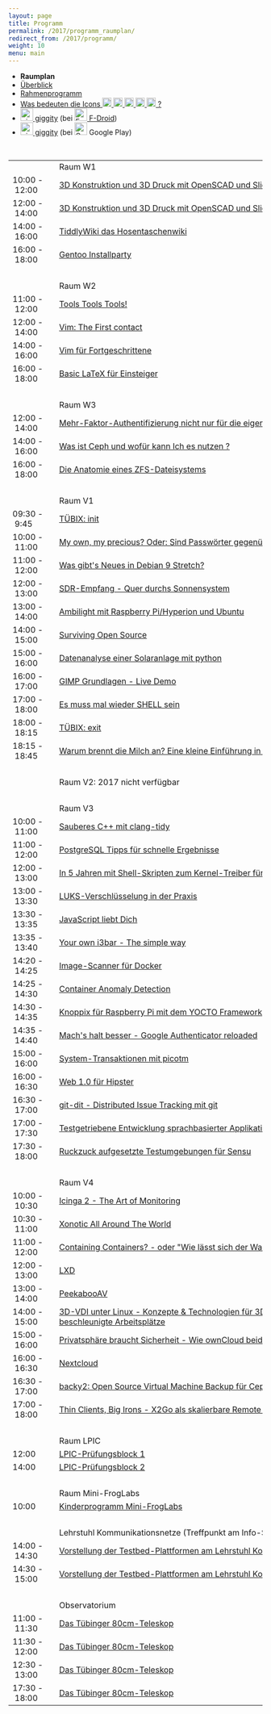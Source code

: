 ```yaml
---
layout: page
title: Programm
permalink: /2017/programm_raumplan/
redirect_from: /2017/programm/
weight: 10
menu: main
---
```


* <span style="font-weight: bold;">Raumplan&nbsp;&nbsp;&nbsp;&nbsp;</span>
* <a href="../programm_auf_einen_blick/">Überblick</a>&nbsp;&nbsp;&nbsp;&nbsp;
* <a href="../programm_rahmen/">Rahmenprogramm</a>&nbsp;&nbsp;&nbsp;&nbsp;
* <a href="../programm_was_bedeuten_die_icons">Was bedeuten die Icons <img height="18" width="18" src="../../images/workshop.svg"> <img height="18" width="18" src="../../images/talk.svg"> <img height="18" width="18" src="../../images/talk2.svg"> <img height="18" width="18" src="../../images/lightning.svg"> <img height="18" width="18" src="../../images/lpic.svg"> ?</a>
* <a href="https://f-droid.org/repository/browse/?fdid=net.gaast.giggity" target="_blank"><img height="25" src="../../images/giggity.png" alt="giggity-Logo" title="giggity-Logo" />&nbsp;giggity</a> (bei
<a href="https://f-droid.org/" target="_blank"><img height="25" src="../../images/fdroid.png" alt="F-Droid-Logo" title="F-Droid-Logo" />&nbsp;F-Droid</a>)
* <a href="https://play.google.com/store/apps/details?id=net.gaast.giggity" target="_blank"><img height="25" src="../../images/giggity.png" alt="giggity-Logo" title="giggity-Logo" />&nbsp;giggity</a> (bei
<img height="25" src="../../images/googleplay.png" alt="Google-Play-Logo" title="Google-Play-Logo" />&nbsp;Google Play)

<br/>

<table>
<tr><td></td><td></td><td>Raum W1</td></tr>
<tr><td>10:00&nbsp;-&nbsp;12:00</td><td><a class="work"></a></td><td><a href="../programm/klaus-knopper-3d-konstruktion-und-3d-druck-mit-openscad-und-slic3r">3D&nbsp;Konstruktion&nbsp;und&nbsp;3D&nbsp;Druck&nbsp;mit&nbsp;OpenSCAD&nbsp;und&nbsp;Slic3r</a></td><td>Klaus&nbsp;Knopper</td></tr>
<tr><td>12:00&nbsp;-&nbsp;14:00</td><td><a class="work"></a></td><td><a href="../programm/klaus-knopper-3d-konstruktion-und-3d-druck-mit-openscad-und-slic3r-fuer-fortgeschrittene">3D&nbsp;Konstruktion&nbsp;und&nbsp;3D&nbsp;Druck&nbsp;mit&nbsp;OpenSCAD&nbsp;und&nbsp;Slic3r&nbsp;für&nbsp;Fortgeschrittene</a></td><td>Klaus&nbsp;Knopper</td></tr>
<tr><td>14:00&nbsp;-&nbsp;16:00</td><td><a class="work"></a></td><td><a href="../programm/matthias-windrich-tiddlywiki-das-hosentaschenwiki">TiddlyWiki&nbsp;das&nbsp;Hosentaschenwiki</a></td><td>Matthias&nbsp;Windrich</td></tr>
<tr><td>16:00&nbsp;-&nbsp;18:00</td><td><a class="work"></a></td><td><a href="../programm/mark-schmidt-gentoo-installparty">Gentoo&nbsp;Installparty</a></td><td>Mark&nbsp;Schmidt</td></tr>
<tr><td>&nbsp;</td></tr>
<tr><td></td><td></td><td>Raum W2</td></tr>
<tr><td>11:00&nbsp;-&nbsp;12:00</td><td><a class="talk"></a></td><td><a href="../programm/sven-guckes-tools-tools-tools">Tools&nbsp;Tools&nbsp;Tools!</a></td><td>Sven&nbsp;Guckes</td></tr>
<tr><td>12:00&nbsp;-&nbsp;14:00</td><td><a class="work"></a></td><td><a href="../programm/philipp-kammerer-vim-the-first-contact">Vim:&nbsp;The&nbsp;First&nbsp;contact</a></td><td>Philipp&nbsp;Kammerer</td></tr>
<tr><td>14:00&nbsp;-&nbsp;16:00</td><td><a class="work"></a></td><td><a href="../programm/sven-guckes-vim-fuer-fortgeschrittene">Vim&nbsp;für&nbsp;Fortgeschrittene</a></td><td>Sven&nbsp;Guckes</td></tr>
<tr><td>16:00&nbsp;-&nbsp;18:00</td><td><a class="work"></a></td><td><a href="../programm/philipp-kammerer-basic-latex-fuer-einsteiger">Basic&nbsp;LaTeX&nbsp;für&nbsp;Einsteiger</a></td><td>Philipp&nbsp;Kammerer</td></tr>
<tr><td>&nbsp;</td></tr>
<tr><td></td><td></td><td>Raum W3</td></tr>
<tr><td>12:00&nbsp;-&nbsp;14:00</td><td><a class="work"></a></td><td><a href="../programm/cornelius-koelbel-mehr-faktor-authentifizierung-nicht-nur-fuer-die-eigene-cloud">Mehr-Faktor-Authentifizierung&nbsp;nicht&nbsp;nur&nbsp;für&nbsp;die&nbsp;eigene&nbsp;Cloud</a></td><td>Cornelius&nbsp;Kölbel</td></tr>
<tr><td>14:00&nbsp;-&nbsp;16:00</td><td><a class="work"></a></td><td><a href="../programm/sven-rath-was-ist-ceph-und-wofuer-kann-ich-es-nutzen">Was&nbsp;ist&nbsp;Ceph&nbsp;und&nbsp;wofür&nbsp;kann&nbsp;Ich&nbsp;es&nbsp;nutzen&nbsp;?</a></td><td>Sven&nbsp;Rath</td></tr>
<tr><td>16:00&nbsp;-&nbsp;18:00</td><td><a class="work"></a></td><td><a href="../programm/daniel-kobras-die-anatomie-eines-zfs-dateisystems">Die&nbsp;Anatomie&nbsp;eines&nbsp;ZFS-Dateisystems</a></td><td>Daniel&nbsp;Kobras</td></tr>
<tr><td>&nbsp;</td></tr>
<tr><td></td><td></td><td>Raum V1</td></tr>
<tr><td>09:30&nbsp;-&nbsp;9:45</td><td><a class="talk2"></a></td><td><a href="../programm/tuebix-init">TÜBIX: init</a></td><td>TÜBIX&nbsp;Orga-Team</td></tr>
<tr><td>10:00&nbsp;-&nbsp;11:00</td><td><a class="talk"></a></td><td><a href="../programm/dominik-brodowski-my-own-my-precious-oder-sind-passwoerter-gegenueber-strafverfolgern-geheim">My&nbsp;own,&nbsp;my&nbsp;precious?&nbsp;Oder:&nbsp;Sind&nbsp;Passwörter&nbsp;gegenüber&nbsp;Strafverfolgern&nbsp;geheim?</a></td><td>Dominik&nbsp;Brodowski</td></tr>
<tr><td>11:00&nbsp;-&nbsp;12:00</td><td><a class="talk"></a></td><td><a href="../programm/axel-beckert-was-gibts-neues-in-debian-9-stretch">Was&nbsp;gibt's&nbsp;Neues&nbsp;in&nbsp;Debian&nbsp;9&nbsp;Stretch?</a></td><td>Axel&nbsp;Beckert</td></tr>
<tr><td>12:00&nbsp;-&nbsp;13:00</td><td><a class="talk"></a></td><td><a href="../programm/mario-lorenz-sdr-empfang-quer-durchs-sonnensystem">SDR-Empfang&nbsp;-&nbsp;Quer&nbsp;durchs&nbsp;Sonnensystem</a></td><td>Mario&nbsp;Lorenz</td></tr>
<tr><td>13:00&nbsp;-&nbsp;14:00</td><td><a class="talk"></a></td><td><a href="../programm/christian-rost-ambilight-mit-raspberry-pi-hyperion-und-ubuntu">Ambilight&nbsp;mit&nbsp;Raspberry&nbsp;Pi/Hyperion&nbsp;und&nbsp;Ubuntu</a></td><td>Christian&nbsp;Rost</td></tr>
<tr><td>14:00&nbsp;-&nbsp;15:00</td><td><a class="talk"></a></td><td><a href="../programm/christian-brauner-surviving-open-source">Surviving&nbsp;Open&nbsp;Source</a></td><td>Christian&nbsp;Brauner</td></tr>
<tr><td>15:00&nbsp;-&nbsp;16:00</td><td><a class="talk"></a></td><td><a href="../programm/olaf-flebbe-datenanalyse-einer-solaranlage-mit-python">Datenanalyse&nbsp;einer&nbsp;Solaranlage&nbsp;mit&nbsp;python</a></td><td>Olaf&nbsp;Flebbe</td></tr>
<tr><td>16:00&nbsp;-&nbsp;17:00</td><td><a class="talk"></a></td><td><a href="../programm/michael-roppel-gimp-grundlagen-live-demo">GIMP&nbsp;Grundlagen&nbsp;-&nbsp;Live&nbsp;Demo</a></td><td>Michael&nbsp;Roppel</td></tr>
<tr><td>17:00&nbsp;-&nbsp;18:00</td><td><a class="talk"></a></td><td><a href="../programm/harald-koenig-es-muss-mal-wieder-shell-sein">Es&nbsp;muss&nbsp;mal&nbsp;wieder&nbsp;SHELL&nbsp;sein</a></td><td>Harald&nbsp;König</td></tr>
<tr><td>18:00&nbsp;-&nbsp;18:15</td><td><a class="talk2"></a></td><td><a href="../programm/tuebix-exit">TÜBIX: exit</a></td><td>TÜBIX&nbsp;Orga-Team</td></tr>
<tr><td>18:15&nbsp;-&nbsp;18:45</td><td><a class="talk"></a></td><td><a href="../programm/gerik-huland-tagesabschluss-warum-brennt-die-milch-an">Warum&nbsp;brennt&nbsp;die&nbsp;Milch&nbsp;an?&nbsp;Eine&nbsp;kleine&nbsp;Einführung&nbsp;in&nbsp;die&nbsp;Physik&nbsp;des&nbsp;Kochens</a></td><td>Gerik&nbsp;Huland</td></tr>
<tr><td>&nbsp;</td></tr>
<tr><td></td><td></td><td>Raum V2: 2017 nicht verfügbar</td></tr>
<tr><td>&nbsp;</td></tr>
<tr><td></td><td></td><td>Raum V3</td></tr>
<tr><td>10:00&nbsp;-&nbsp;11:00</td><td><a class="talk"></a></td><td><a href="../programm/peter-hrenka-sauberes-c++-mit-clang-tidy">Sauberes&nbsp;C++&nbsp;mit&nbsp;clang-tidy</a></td><td>Peter&nbsp;Hrenka</td></tr>
<tr><td>11:00&nbsp;-&nbsp;12:00</td><td><a class="talk"></a></td><td><a href="../programm/stefan-tzeggai-postgresql-tipps-fuer-schnelle-ergebnisse">PostgreSQL&nbsp;Tipps&nbsp;für&nbsp;schnelle&nbsp;Ergebnisse</a></td><td>Stefan&nbsp;Tzeggai</td></tr>
<tr><td>12:00&nbsp;-&nbsp;13:00</td><td><a class="talk"></a></td><td><a href="../programm/harald-koenig-in-5-jahren-mit-shell-skripten-zum-kernel-treiber-fuer-neue-hw">In&nbsp;5&nbsp;Jahren&nbsp;mit&nbsp;Shell-Skripten&nbsp;zum&nbsp;Kernel-Treiber&nbsp;für&nbsp;neue&nbsp;HW</a></td><td>Harald&nbsp;König</td></tr>
<tr><td>13:00&nbsp;-&nbsp;13:30</td><td><a class="talk"></a></td><td><a href="../programm/johannes-schirm-luks-verschluesselung-in-der-praxis">LUKS-Verschlüsselung&nbsp;in&nbsp;der&nbsp;Praxis</a></td><td>Johannes&nbsp;Schirm</td></tr>
<tr><td>13:30&nbsp;-&nbsp;13:35</td><td><a class="light"></a></td><td><a href="../programm/david-haaga-javascript-liebt-dich">JavaScript&nbsp;liebt&nbsp;Dich</a></td><td>David&nbsp;Haaga</td></tr>
<tr><td>13:35&nbsp;-&nbsp;13:40</td><td><a class="light"></a></td><td><a href="../programm/fabian-wannenmacher-your-own-i3bar-the-simple-way">Your&nbsp;own&nbsp;i3bar&nbsp;-&nbsp;The&nbsp;simple&nbsp;way</a></td><td>Fabian&nbsp;Wannenmacher</td></tr>
<tr><td>14:20&nbsp;-&nbsp;14:25</td><td><a class="light"></a></td><td><a href="../programm/josef-plendl-image-scanner-fuer-docker">Image-Scanner&nbsp;für&nbsp;Docker</a></td><td>Josef&nbsp;Plendl</td></tr>
<tr><td>14:25&nbsp;-&nbsp;14:30</td><td><a class="light"></a></td><td><a href="../programm/stefan-jakoby-container-anomaly-detection">Container&nbsp;Anomaly&nbsp;Detection</a></td><td>Stefan&nbsp;Jakoby</td></tr>
<tr><td>14:30&nbsp;-&nbsp;14:35</td><td><a class="light"></a></td><td><a href="../programm/klaus-knopper-knoppix-fuer-raspberry-pi-mit-dem-yocto-framework">Knoppix&nbsp;für&nbsp;Raspberry&nbsp;Pi&nbsp;mit&nbsp;dem&nbsp;YOCTO&nbsp;Framework</a></td><td>Klaus&nbsp;Knopper</td></tr>
<tr><td>14:35&nbsp;-&nbsp;14:40</td><td><a class="light"></a></td><td><a href="../programm/cornelius-koelbel-machs-halt-besser-google-authenticator-reloaded">Mach's&nbsp;halt&nbsp;besser&nbsp;-&nbsp;Google&nbsp;Authenticator&nbsp;reloaded</a></td><td>Cornelius&nbsp;Kölbel</td></tr>
<tr><td>15:00&nbsp;-&nbsp;16:00</td><td><a class="talk"></a></td><td><a href="../programm/thomas-zimmermann-system-transaktionen-mit-picotm">System-Transaktionen&nbsp;mit&nbsp;picotm</a></td><td>Thomas&nbsp;Zimmermann</td></tr>
<tr><td>16:00&nbsp;-&nbsp;16:30</td><td><a class="talk"></a></td><td><a href="../programm/justin-humm-web-1.0-fuer-hipster">Web&nbsp;1.0&nbsp;für&nbsp;Hipster</a></td><td>Justin&nbsp;Humm</td></tr>
<tr><td>16:30&nbsp;-&nbsp;17:00</td><td><a class="talk"></a></td><td><a href="../programm/matthias-beyer-julian-ganz-git-dit-distributed-issue-tracking-mit-git">git-dit&nbsp;-&nbsp;Distributed&nbsp;Issue&nbsp;Tracking&nbsp;mit&nbsp;git</a></td><td>Matthias&nbsp;Beyer,&nbsp;Julian&nbsp;Ganz</td></tr>
<tr><td>17:00&nbsp;-&nbsp;17:30</td><td><a class="talk"></a></td><td><a href="../programm/raphael-groner-testgetriebene-entwicklung-sprachbasierter-applikationen">Testgetriebene&nbsp;Entwicklung&nbsp;sprachbasierter&nbsp;Applikationen</a></td><td>Raphael&nbsp;Groner</td></tr>
<tr><td>17:30&nbsp;-&nbsp;18:00</td><td><a class="talk"></a></td><td><a href="../programm/andre-niemann-ruckzuck-aufgesetzte-testumgebungen-fuer-sensu">Ruckzuck&nbsp;aufgesetzte&nbsp;Testumgebungen&nbsp;für&nbsp;Sensu</a></td><td>André&nbsp;Niemann</td></tr>
<tr><td>&nbsp;</td></tr>
<tr><td></td><td></td><td>Raum V4</td></tr>
<tr><td>10:00&nbsp;-&nbsp;10:30</td><td><a class="talk"></a></td><td><a href="../programm/stephan-tesch-icinga-2-the-art-of-monitoring">Icinga&nbsp;2&nbsp;-&nbsp;The&nbsp;Art&nbsp;of&nbsp;Monitoring</a></td><td>Stephan&nbsp;Tesch</td></tr>
<tr><td>10:30&nbsp;-&nbsp;11:00</td><td><a class="talk"></a></td><td><a href="../programm/adrian-reber-xonotic-all-around-the-world">Xonotic&nbsp;All&nbsp;Around&nbsp;The&nbsp;World</a></td><td>Adrian&nbsp;Reber</td></tr>
<tr><td>11:00&nbsp;-&nbsp;12:00</td><td><a class="talk"></a></td><td><a href="../programm/holger-gantikow-containing-containers-oder-wie-laesst-sich-der-wal-baendigen">Containing&nbsp;Containers?&nbsp;-&nbsp;oder&nbsp;"Wie&nbsp;lässt&nbsp;sich&nbsp;der&nbsp;Wal&nbsp;bändigen?"</a></td><td>Holger&nbsp;Gantikow</td></tr>
<tr><td>12:00&nbsp;-&nbsp;13:00</td><td><a class="talk"></a></td><td><a href="../programm/christian-brauner-lxd">LXD</a></td><td>Christian&nbsp;Brauner</td></tr>
<tr><td>13:00&nbsp;-&nbsp;14:00</td><td><a class="talk"></a></td><td><a href="../programm/felix-bauer-peekabooav">PeekabooAV</a></td><td>Felix&nbsp;Bauer</td></tr>
<tr><td>14:00&nbsp;-&nbsp;15:00</td><td><a class="talk"></a></td><td><a href="../programm/holger-gantikow-3d-vdi-unter-linux-konzepte-&-technologien-fuer-3d-beschleunigte-arbeitsplaetze">3D-VDI&nbsp;unter&nbsp;Linux&nbsp;-&nbsp;Konzepte&nbsp;&&nbsp;Technologien&nbsp;für&nbsp;3D-beschleunigte&nbsp;Arbeitsplätze</a></td><td>Holger&nbsp;Gantikow</td></tr>
<tr><td>15:00&nbsp;-&nbsp;16:00</td><td><a class="talk"></a></td><td><a href="../programm/stefan-kremer-privatsphaere-braucht-sicherheit-wie-owncloud-beides-ermoeglicht">Privatsphäre&nbsp;braucht&nbsp;Sicherheit&nbsp;-&nbsp;Wie&nbsp;ownCloud&nbsp;beides&nbsp;ermöglicht</a></td><td>Stefan&nbsp;Kremer</td></tr>
<tr><td>16:00&nbsp;-&nbsp;16:30</td><td><a class="talk"></a></td><td><a href="../programm/vinzenz-rosenkranz-nextcloud">Nextcloud</a></td><td>Vinzenz&nbsp;Rosenkranz</td></tr>
<tr><td>16:30&nbsp;-&nbsp;17:00</td><td><a class="talk"></a></td><td><a href="../programm/daniel-kraft-backy2-open-source-virtual-machine-backup-fuer-ceph-und-lvm">backy2:&nbsp;Open&nbsp;Source&nbsp;Virtual&nbsp;Machine&nbsp;Backup&nbsp;für&nbsp;Ceph&nbsp;und&nbsp;LVM</a></td><td>Daniel&nbsp;Kraft</td></tr>
<tr><td>17:00&nbsp;-&nbsp;18:00</td><td><a class="talk"></a></td><td><a href="../programm/stefan-baur-thin-clients-big-irons-x2go-als-skalierbare-remote-desktop-loesung">Thin&nbsp;Clients,&nbsp;Big&nbsp;Irons&nbsp;-&nbsp;X2Go&nbsp;als&nbsp;skalierbare&nbsp;Remote&nbsp;Desktop-Lösung</a></td><td>Stefan&nbsp;Baur</td></tr>
<tr><td>&nbsp;</td></tr>
<tr><td></td><td></td><td>Raum LPIC</td></tr>
<tr><td>12:00</td><td><a class="lpic"></a></td><td><a href="../../lpic">LPIC-Prüfungsblock&nbsp;1</a></td><td>Dimitrios&nbsp;Bogiatzoules</td></tr>
<tr><td>14:00</td><td><a class="lpic"></a></td><td><a href="../../lpic">LPIC-Prüfungsblock&nbsp;2</a></td><td>Dimitrios&nbsp;Bogiatzoules</td></tr>
<tr><td>&nbsp;</td></tr>
<tr><td></td><td></td><td>Raum Mini-FrogLabs</td></tr>
<tr><td>10:00</td><td><a class="work"></a></td><td><a href="../../kinder">Kinderprogramm Mini-FrogLabs</a></td><td>Teckids e.V.</td></tr>
<tr><td>&nbsp;</td></tr>
<tr><td></td><td></td><td>Lehrstuhl Kommunikationsnetze (Treffpunkt am Info-Stand)</td></tr>
<tr><td>14:00&nbsp;-&nbsp;14:30</td><td><a class="talk"></a></td><td><a href="../programm/mark-schmidt-vorstellung-der-testbed-plattformen-am-lehrstuhl-kommunikationsnetze">Vorstellung&nbsp;der&nbsp;Testbed-Plattformen&nbsp;am&nbsp;Lehrstuhl&nbsp;Kommunikationsnetze</a></td><td>Mark&nbsp;Schmidt</td></tr>
<tr><td>14:30&nbsp;-&nbsp;15:00</td><td><a class="talk"></a></td><td><a href="../programm/mark-schmidt-vorstellung-der-testbed-plattformen-am-lehrstuhl-kommunikationsnetze">Vorstellung&nbsp;der&nbsp;Testbed-Plattformen&nbsp;am&nbsp;Lehrstuhl&nbsp;Kommunikationsnetze</a></td><td>Mark&nbsp;Schmidt</td></tr>
<tr><td>&nbsp;</td></tr>
<tr><td></td><td></td><td>Observatorium</td></tr>
<tr><td>11:00&nbsp;-&nbsp;11:30</td><td><a class="talk"></a></td><td><a href="../programm/cornelia-heinitz-stephan-hartmann-das-tuebinger-80cm-teleskop">Das&nbsp;Tübinger&nbsp;80cm-Teleskop</a></td><td>Cornelia&nbsp;Heinitz,&nbsp;Stephan&nbsp;Hartmann</td></tr>
<tr><td>11:30&nbsp;-&nbsp;12:00</td><td><a class="talk"></a></td><td><a href="../programm/cornelia-heinitz-stephan-hartmann-das-tuebinger-80cm-teleskop">Das&nbsp;Tübinger&nbsp;80cm-Teleskop</a></td><td>Cornelia&nbsp;Heinitz,&nbsp;Stephan&nbsp;Hartmann</td></tr>
<tr><td>12:30&nbsp;-&nbsp;13:00</td><td><a class="talk"></a></td><td><a href="../programm/cornelia-heinitz-stephan-hartmann-das-tuebinger-80cm-teleskop">Das&nbsp;Tübinger&nbsp;80cm-Teleskop</a></td><td>Cornelia&nbsp;Heinitz,&nbsp;Stephan&nbsp;Hartmann</td></tr>
<tr><td>17:30&nbsp;-&nbsp;18:00</td><td><a class="talk"></a></td><td><a href="../programm/cornelia-heinitz-stephan-hartmann-das-tuebinger-80cm-teleskop">Das&nbsp;Tübinger&nbsp;80cm-Teleskop</a></td><td>Cornelia&nbsp;Heinitz,&nbsp;Stephan&nbsp;Hartmann</td></tr>
</table>
